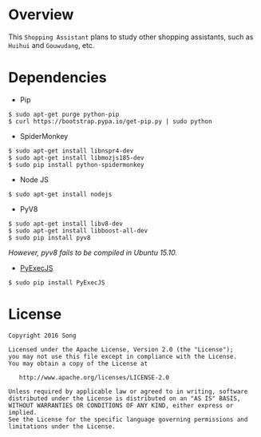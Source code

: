 Overview
========
This `Shopping Assistant` plans to study other shopping assistants, such as `Huihui` and `Gouwudang`, etc.

Dependencies
==========

- Pip

```shell
$ sudo apt-get purge python-pip
$ curl https://bootstrap.pypa.io/get-pip.py | sudo python
```

- SpiderMonkey

```shell
$ sudo apt-get install libnspr4-dev
$ sudo apt-get install libmozjs185-dev
$ sudo pip install python-spidermonkey
```

- Node JS

```shell
$ sudo apt-get install nodejs
```

- PyV8

```shell
$ sudo apt-get install libv8-dev
$ sudo apt-get install libboost-all-dev
$ sudo pip install pyv8
```

*However, pyv8 fails to be compiled in Ubuntu 15.10.*

- [PyExecJS](https://github.com/doloopwhile/PyExecJS)

```shell
$ sudo pip install PyExecJS
```

License
=======

    Copyright 2016 Song

    Licensed under the Apache License, Version 2.0 (the "License");
    you may not use this file except in compliance with the License.
    You may obtain a copy of the License at

       http://www.apache.org/licenses/LICENSE-2.0

    Unless required by applicable law or agreed to in writing, software
    distributed under the License is distributed on an "AS IS" BASIS,
    WITHOUT WARRANTIES OR CONDITIONS OF ANY KIND, either express or implied.
    See the License for the specific language governing permissions and
    limitations under the License.

